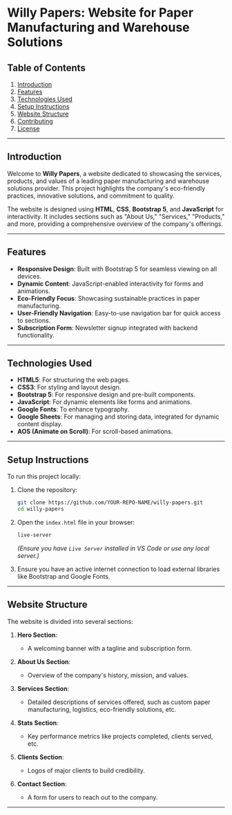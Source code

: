 # Willy Papers: Website for Paper Manufacturing and Warehouse Solutions

## Table of Contents
1. [Introduction](#introduction)
2. [Features](#features)
3. [Technologies Used](#technologies-used)
4. [Setup Instructions](#setup-instructions)
5. [Website Structure](#website-structure)
6. [Contributing](#contributing)
7. [License](#license)

---

## Introduction
Welcome to **Willy Papers**, a website dedicated to showcasing the services, products, and values of a leading paper manufacturing and warehouse solutions provider. This project highlights the company's eco-friendly practices, innovative solutions, and commitment to quality.

The website is designed using **HTML**, **CSS**, **Bootstrap 5**, and **JavaScript** for interactivity. It includes sections such as "About Us," "Services," "Products," and more, providing a comprehensive overview of the company's offerings.

---

## Features
- **Responsive Design**: Built with Bootstrap 5 for seamless viewing on all devices.
- **Dynamic Content**: JavaScript-enabled interactivity for forms and animations.
- **Eco-Friendly Focus**: Showcasing sustainable practices in paper manufacturing.
- **User-Friendly Navigation**: Easy-to-use navigation bar for quick access to sections.
- **Subscription Form**: Newsletter signup integrated with backend functionality.

---

## Technologies Used
- **HTML5**: For structuring the web pages.
- **CSS3**: For styling and layout design.
- **Bootstrap 5**: For responsive design and pre-built components.
- **JavaScript**: For dynamic elements like forms and animations.
- **Google Fonts**: To enhance typography.
- **Google Sheets**: For managing and storing data, integrated for dynamic content display.
- **AOS (Animate on Scroll)**: For scroll-based animations.

---

## Setup Instructions
To run this project locally:

1. Clone the repository:
   ```bash
   git clone https://github.com/YOUR-REPO-NAME/willy-papers.git
   cd willy-papers
   ```

2. Open the `index.html` file in your browser:
   ```bash
   live-server
   ```
   *(Ensure you have `Live Server` installed in VS Code or use any local server.)*

3. Ensure you have an active internet connection to load external libraries like Bootstrap and Google Fonts.

---

## Website Structure
The website is divided into several sections:

1. **Hero Section**:
   - A welcoming banner with a tagline and subscription form.

2. **About Us Section**:
   - Overview of the company's history, mission, and values.

3. **Services Section**:
   - Detailed descriptions of services offered, such as custom paper manufacturing, logistics, eco-friendly solutions, etc.

4. **Stats Section**:
   - Key performance metrics like projects completed, clients served, etc.

5. **Clients Section**:
   - Logos of major clients to build credibility.

6. **Contact Section**:
   - A form for users to reach out to the company.

---

